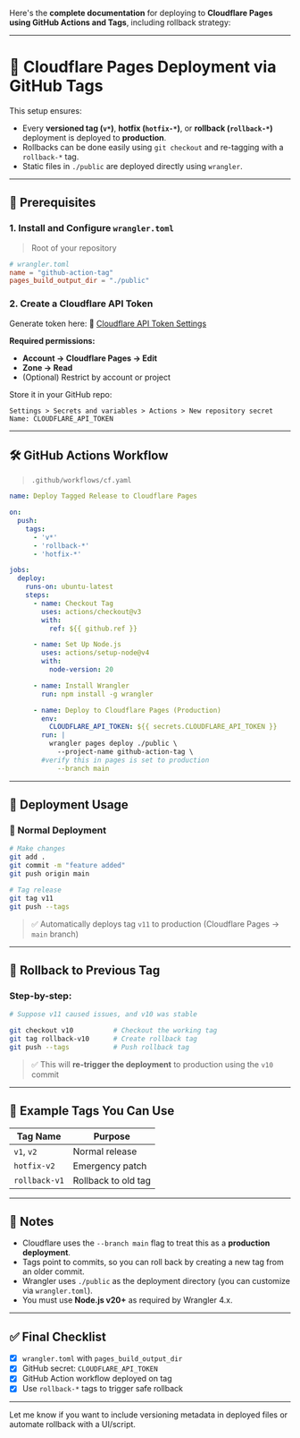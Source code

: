 Here's the **complete documentation** for deploying to **Cloudflare Pages using GitHub Actions and Tags**, including rollback strategy:

---

# 🚀 Cloudflare Pages Deployment via GitHub Tags

This setup ensures:

* Every **versioned tag (`v*`)**, **hotfix (`hotfix-*`)**, or **rollback (`rollback-*`)** deployment is deployed to **production**.
* Rollbacks can be done easily using `git checkout` and re-tagging with a `rollback-*` tag.
* Static files in `./public` are deployed directly using `wrangler`.

---

## 🔧 Prerequisites

### 1. Install and Configure `wrangler.toml`

> Root of your repository

```toml
# wrangler.toml
name = "github-action-tag"
pages_build_output_dir = "./public"
```

### 2. Create a Cloudflare API Token

Generate token here:
🔗 [Cloudflare API Token Settings](https://dash.cloudflare.com/profile/api-tokens)

**Required permissions:**

* **Account → Cloudflare Pages → Edit**
* **Zone → Read**
* (Optional) Restrict by account or project

Store it in your GitHub repo:

```
Settings > Secrets and variables > Actions > New repository secret
Name: CLOUDFLARE_API_TOKEN
```

---

## 🛠️ GitHub Actions Workflow

> `.github/workflows/cf.yaml`


```yaml
name: Deploy Tagged Release to Cloudflare Pages

on:
  push:
    tags:
      - 'v*'
      - 'rollback-*'
      - 'hotfix-*'

jobs:
  deploy:
    runs-on: ubuntu-latest
    steps:
      - name: Checkout Tag
        uses: actions/checkout@v3
        with:
          ref: ${{ github.ref }}

      - name: Set Up Node.js
        uses: actions/setup-node@v4
        with:
          node-version: 20

      - name: Install Wrangler
        run: npm install -g wrangler

      - name: Deploy to Cloudflare Pages (Production)
        env:
          CLOUDFLARE_API_TOKEN: ${{ secrets.CLOUDFLARE_API_TOKEN }}
        run: |
          wrangler pages deploy ./public \
            --project-name github-action-tag \
        #verify this in pages is set to production
            --branch main 

```

---

## 🚀 Deployment Usage

### 🔄 Normal Deployment

```bash
# Make changes
git add .
git commit -m "feature added"
git push origin main

# Tag release
git tag v11
git push --tags
```

> ✅ Automatically deploys tag `v11` to production (Cloudflare Pages → `main` branch)

---

## 🧯 Rollback to Previous Tag

### Step-by-step:

```bash
# Suppose v11 caused issues, and v10 was stable

git checkout v10          # Checkout the working tag
git tag rollback-v10      # Create rollback tag
git push --tags           # Push rollback tag
```

> ✅ This will **re-trigger the deployment** to production using the `v10` commit

---

## 🧪 Example Tags You Can Use

| Tag Name      | Purpose             |
| ------------- | ------------------- |
| `v1`, `v2`    | Normal release      |
| `hotfix-v2`   | Emergency patch     |
| `rollback-v1` | Rollback to old tag |

---

## 📝 Notes

* Cloudflare uses the `--branch main` flag to treat this as a **production deployment**.
* Tags point to commits, so you can roll back by creating a new tag from an older commit.
* Wrangler uses `./public` as the deployment directory (you can customize via `wrangler.toml`).
* You must use **Node.js v20+** as required by Wrangler 4.x.

---

## ✅ Final Checklist

* [x] `wrangler.toml` with `pages_build_output_dir`
* [x] GitHub secret: `CLOUDFLARE_API_TOKEN`
* [x] GitHub Action workflow deployed on tag
* [x] Use `rollback-*` tags to trigger safe rollback

---

Let me know if you want to include versioning metadata in deployed files or automate rollback with a UI/script.
